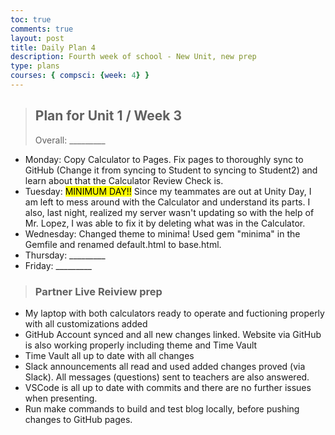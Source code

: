 ```yaml
---
toc: true
comments: true
layout: post
title: Daily Plan 4
description: Fourth week of school - New Unit, new prep
type: plans
courses: { compsci: {week: 4} }
---
```

> ## Plan for Unit 1 / Week 3
> Overall: _________
- Monday: Copy Calculator to Pages. Fix pages to thoroughly sync to GitHub (Change it from syncing to Student to syncing to Student2) and learn about that the Calculator Review Check is.
- Tuesday: <mark>MINIMUM DAY!!</mark> Since my teammates are out at Unity Day, I am left to mess around with the Calculator and understand its parts. I also, last night, realized my server wasn't updating so with the help of Mr. Lopez, I was able to fix it by deleting what was in the Calculator.
- Wednesday: Changed theme to minima! Used gem "minima" in the Gemfile and renamed default.html to base.html.
- Thursday: _________
- Friday: _________

> ### Partner Live Reiview prep
- My laptop with both calculators ready to operate and fuctioning properly with all customizations added
- GitHub Account synced and all new changes linked. Website via GitHub is also working properly including theme and Time Vault
- Time Vault all up to date with all changes
- Slack announcements all read and used added changes proved (via Slack). All messages (questions) sent to teachers are also answered.
- VSCode is all up to date with commits and there are no further issues when presenting.
- Run make commands to build and test blog locally, before pushing changes to GitHub pages.
